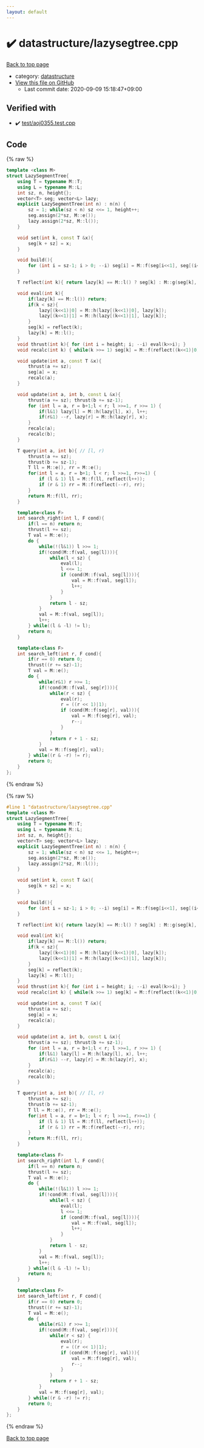 ```yaml
---
layout: default
---
```


<!-- mathjax config similar to math.stackexchange -->
<script type="text/javascript" async
  src="https://cdnjs.cloudflare.com/ajax/libs/mathjax/2.7.5/MathJax.js?config=TeX-MML-AM_CHTML">
</script>
<script type="text/x-mathjax-config">
  MathJax.Hub.Config({
    TeX: { equationNumbers: { autoNumber: "AMS" }},
    tex2jax: {
      inlineMath: [ ['$','$'] ],
      processEscapes: true
    },
    "HTML-CSS": { matchFontHeight: false },
    displayAlign: "left",
    displayIndent: "2em"
  });
</script>

<script type="text/javascript" src="https://cdnjs.cloudflare.com/ajax/libs/jquery/3.4.1/jquery.min.js"></script>
<script src="https://cdn.jsdelivr.net/npm/jquery-balloon-js@1.1.2/jquery.balloon.min.js" integrity="sha256-ZEYs9VrgAeNuPvs15E39OsyOJaIkXEEt10fzxJ20+2I=" crossorigin="anonymous"></script>
<script type="text/javascript" src="../../assets/js/copy-button.js"></script>
<link rel="stylesheet" href="../../assets/css/copy-button.css" />


# :heavy_check_mark: datastructure/lazysegtree.cpp

<a href="../../index.html">Back to top page</a>

* category: <a href="../../index.html#8dc87745f885a4cc532acd7b15b8b5fe">datastructure</a>
* <a href="{{ site.github.repository_url }}/blob/master/datastructure/lazysegtree.cpp">View this file on GitHub</a>
    - Last commit date: 2020-09-09 15:18:47+09:00




## Verified with

* :heavy_check_mark: <a href="../../verify/test/aoj0355.test.cpp.html">test/aoj0355.test.cpp</a>


## Code

<a id="unbundled"></a>
{% raw %}
```cpp
template <class M>
struct LazySegmentTree{
    using T = typename M::T;
    using L = typename M::L;
    int sz, n, height{};
    vector<T> seg; vector<L> lazy;
    explicit LazySegmentTree(int n) : n(n) {
        sz = 1; while(sz < n) sz <<= 1, height++;
        seg.assign(2*sz, M::e());
        lazy.assign(2*sz, M::l());
    }

    void set(int k, const T &x){
        seg[k + sz] = x;
    }

    void build(){
        for (int i = sz-1; i > 0; --i) seg[i] = M::f(seg[i<<1], seg[(i<<1)|1]);
    }

    T reflect(int k){ return lazy[k] == M::l() ? seg[k] : M::g(seg[k], lazy[k]); }

    void eval(int k){
        if(lazy[k] == M::l()) return;
        if(k < sz){
            lazy[(k<<1)|0] = M::h(lazy[(k<<1)|0], lazy[k]);
            lazy[(k<<1)|1] = M::h(lazy[(k<<1)|1], lazy[k]);
        }
        seg[k] = reflect(k);
        lazy[k] = M::l();
    }
    void thrust(int k){ for (int i = height; i; --i) eval(k>>i); }
    void recalc(int k) { while(k >>= 1) seg[k] = M::f(reflect((k<<1)|0), reflect((k<<1)|1));}

    void update(int a, const T &x){
        thrust(a += sz);
        seg[a] = x;
        recalc(a);
    }

    void update(int a, int b, const L &x){
        thrust(a += sz); thrust(b += sz-1);
        for (int l = a, r = b+1;l < r; l >>=1, r >>= 1) {
            if(l&1) lazy[l] = M::h(lazy[l], x), l++;
            if(r&1) --r, lazy[r] = M::h(lazy[r], x);
        }
        recalc(a);
        recalc(b);
    }

    T query(int a, int b){ // [l, r)
        thrust(a += sz);
        thrust(b += sz-1);
        T ll = M::e(), rr = M::e();
        for(int l = a, r = b+1; l < r; l >>=1, r>>=1) {
            if (l & 1) ll = M::f(ll, reflect(l++));
            if (r & 1) rr = M::f(reflect(--r), rr);
        }
        return M::f(ll, rr);
    }

    template<class F>
    int search_right(int l, F cond){
        if(l == n) return n;
        thrust(l += sz);
        T val = M::e();
        do {
            while(!(l&1)) l >>= 1;
            if(!cond(M::f(val, seg[l]))){
                while(l < sz) {
                    eval(l);
                    l <<= 1;
                    if (cond(M::f(val, seg[l]))){
                        val = M::f(val, seg[l]);
                        l++;
                    }
                }
                return l - sz;
            }
            val = M::f(val, seg[l]);
            l++;
        } while((l & -l) != l);
        return n;
    }

    template<class F>
    int search_left(int r, F cond){
        if(r == 0) return 0;
        thrust((r += sz)-1);
        T val = M::e();
        do {
            while(r&1) r >>= 1;
            if(!cond(M::f(val, seg[r]))){
                while(r < sz) {
                    eval(r);
                    r = ((r << 1)|1);
                    if (cond(M::f(seg[r], val))){
                        val = M::f(seg[r], val);
                        r--;
                    }
                }
                return r + 1 - sz;
            }
            val = M::f(seg[r], val);
        } while((r & -r) != r);
        return 0;
    }
};

```
{% endraw %}

<a id="bundled"></a>
{% raw %}
```cpp
#line 1 "datastructure/lazysegtree.cpp"
template <class M>
struct LazySegmentTree{
    using T = typename M::T;
    using L = typename M::L;
    int sz, n, height{};
    vector<T> seg; vector<L> lazy;
    explicit LazySegmentTree(int n) : n(n) {
        sz = 1; while(sz < n) sz <<= 1, height++;
        seg.assign(2*sz, M::e());
        lazy.assign(2*sz, M::l());
    }

    void set(int k, const T &x){
        seg[k + sz] = x;
    }

    void build(){
        for (int i = sz-1; i > 0; --i) seg[i] = M::f(seg[i<<1], seg[(i<<1)|1]);
    }

    T reflect(int k){ return lazy[k] == M::l() ? seg[k] : M::g(seg[k], lazy[k]); }

    void eval(int k){
        if(lazy[k] == M::l()) return;
        if(k < sz){
            lazy[(k<<1)|0] = M::h(lazy[(k<<1)|0], lazy[k]);
            lazy[(k<<1)|1] = M::h(lazy[(k<<1)|1], lazy[k]);
        }
        seg[k] = reflect(k);
        lazy[k] = M::l();
    }
    void thrust(int k){ for (int i = height; i; --i) eval(k>>i); }
    void recalc(int k) { while(k >>= 1) seg[k] = M::f(reflect((k<<1)|0), reflect((k<<1)|1));}

    void update(int a, const T &x){
        thrust(a += sz);
        seg[a] = x;
        recalc(a);
    }

    void update(int a, int b, const L &x){
        thrust(a += sz); thrust(b += sz-1);
        for (int l = a, r = b+1;l < r; l >>=1, r >>= 1) {
            if(l&1) lazy[l] = M::h(lazy[l], x), l++;
            if(r&1) --r, lazy[r] = M::h(lazy[r], x);
        }
        recalc(a);
        recalc(b);
    }

    T query(int a, int b){ // [l, r)
        thrust(a += sz);
        thrust(b += sz-1);
        T ll = M::e(), rr = M::e();
        for(int l = a, r = b+1; l < r; l >>=1, r>>=1) {
            if (l & 1) ll = M::f(ll, reflect(l++));
            if (r & 1) rr = M::f(reflect(--r), rr);
        }
        return M::f(ll, rr);
    }

    template<class F>
    int search_right(int l, F cond){
        if(l == n) return n;
        thrust(l += sz);
        T val = M::e();
        do {
            while(!(l&1)) l >>= 1;
            if(!cond(M::f(val, seg[l]))){
                while(l < sz) {
                    eval(l);
                    l <<= 1;
                    if (cond(M::f(val, seg[l]))){
                        val = M::f(val, seg[l]);
                        l++;
                    }
                }
                return l - sz;
            }
            val = M::f(val, seg[l]);
            l++;
        } while((l & -l) != l);
        return n;
    }

    template<class F>
    int search_left(int r, F cond){
        if(r == 0) return 0;
        thrust((r += sz)-1);
        T val = M::e();
        do {
            while(r&1) r >>= 1;
            if(!cond(M::f(val, seg[r]))){
                while(r < sz) {
                    eval(r);
                    r = ((r << 1)|1);
                    if (cond(M::f(seg[r], val))){
                        val = M::f(seg[r], val);
                        r--;
                    }
                }
                return r + 1 - sz;
            }
            val = M::f(seg[r], val);
        } while((r & -r) != r);
        return 0;
    }
};

```
{% endraw %}

<a href="../../index.html">Back to top page</a>

